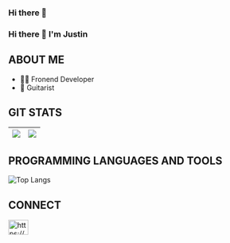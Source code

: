 ### Hi there 👋

### Hi there 👋 I'm Justin

## ABOUT ME
- 👨‍💻 Fronend Developer
- 🎸 Guitarist

## GIT STATS
<img src="https://github-readme-stats.vercel.app/api?username=jlorenzo58&&show_icons=true&count_private=true&theme=radical"/>|<img src="https://github-readme-streak-stats.herokuapp.com/?user=jlorenzo58&theme=radical"/>|
|---|---|

## PROGRAMMING LANGUAGES AND TOOLS
![Top Langs](https://github-readme-stats.vercel.app/api/top-langs/?username=jlorenzo58&theme=radical&title_color=8E2DE2&text_color=fff)

## CONNECT
<a href="https://www.linkedin.com/in/justin-lorenzo/" target="blank"><img align="center" src="https://raw.githubusercontent.com/rahuldkjain/github-profile-readme-generator/master/src/images/icons/Social/linked-in-alt.svg" alt="https://www.linkedin.com/in/jlorenzo58/" height="30" width="40" /></a>
 
